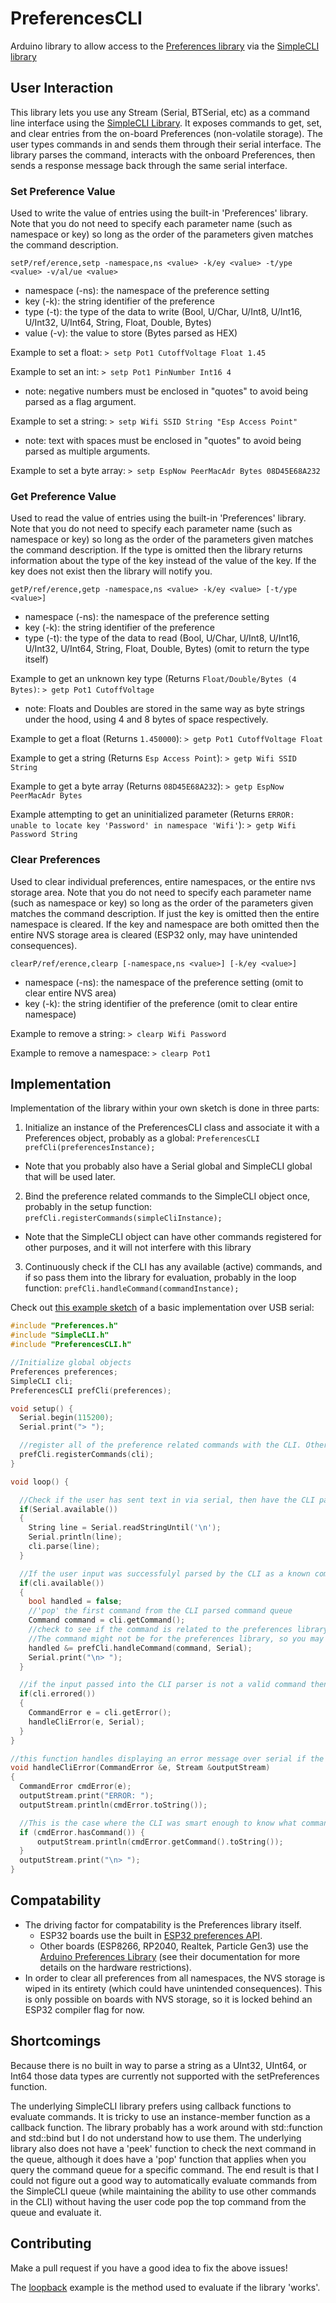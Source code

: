 # PreferencesCLI

Arduino library to allow access to the [Preferences library](https://github.com/vshymanskyy/Preferences) via the [SimpleCLI library](https://github.com/SpacehuhnTech/SimpleCLI)

## User Interaction

This library lets you use any Stream (Serial, BTSerial, etc) as a command line interface using the [SimpleCLI Library](https://github.com/SpacehuhnTech/SimpleCLI). 
It exposes commands to get, set, and clear entries from the on-board Preferences (non-volatile storage). 
The user types commands in and sends them through their serial interface. 
The library parses the command, interacts with the onboard Preferences, then sends a response message back through the same serial interface.

### Set Preference Value

Used to write the value of entries using the built-in 'Preferences' library. 
Note that you do not need to specify each parameter name (such as namespace or key) so long as the order of the parameters given matches the command description.

`setP/ref/erence,setp -namespace,ns <value> -k/ey <value> -t/ype <value> -v/al/ue <value>`
- namespace (-ns): the namespace of the preference setting
- key (-k): the string identifier of the preference
- type (-t): the type of the data to write (Bool, U/Char, U/Int8, U/Int16, U/Int32, U/Int64, String, Float, Double, Bytes)
- value (-v): the value to store (Bytes parsed as HEX)

Example to set a float: `> setp Pot1 CutoffVoltage Float 1.45`

Example to set an int: `> setp Pot1 PinNumber Int16 4` 
- note: negative numbers must be enclosed in "quotes" to avoid being parsed as a flag argument.

Example to set a string: `> setp Wifi SSID String "Esp Access Point"`
- note: text with spaces must be enclosed in "quotes" to avoid being parsed as multiple arguments.

Example to set a byte array: `> setp EspNow PeerMacAdr Bytes 08D45E68A232`

### Get Preference Value

Used to read the value of entries using the built-in 'Preferences' library.
Note that you do not need to specify each parameter name (such as namespace or key) so long as the order of the parameters given matches the command description.
If the type is omitted then the library returns information about the type of the key instead of the value of the key.
If the key does not exist then the library will notify you.

`getP/ref/erence,getp -namespace,ns <value> -k/ey <value> [-t/ype <value>]`
- namespace (-ns): the namespace of the preference setting
- key (-k): the string identifier of the preference
- type (-t): the type of the data to read (Bool, U/Char, U/Int8, U/Int16, U/Int32, U/Int64, String, Float, Double, Bytes) (omit to return the type itself)

Example to get an unknown key type (Returns `Float/Double/Bytes (4 Bytes)`: `> getp Pot1 CutoffVoltage`
- note: Floats and Doubles are stored in the same way as byte strings under the hood, using 4 and 8 bytes of space respectively.

Example to get a float (Returns `1.450000`): `> getp Pot1 CutoffVoltage Float`

Example to get a string (Returns `Esp Access Point`): `> getp Wifi SSID String`

Example to get a byte array (Returns `08D45E68A232`): `> getp EspNow PeerMacAdr Bytes`

Example attempting to get an uninitialized parameter (Returns `ERROR: unable to locate key 'Password' in namespace 'Wifi'`): `> getp Wifi Password String`

### Clear Preferences

Used to clear individual preferences, entire namespaces, or the entire nvs storage area.
Note that you do not need to specify each parameter name (such as namespace or key) so long as the order of the parameters given matches the command description.
If just the key is omitted then the entire namespace is cleared.
If the key and namespace are both omitted then the entire NVS storage area is cleared (ESP32 only, may have unintended consequences).

`clearP/ref/erence,clearp [-namespace,ns <value>] [-k/ey <value>]`
- namespace (-ns): the namespace of the preference setting (omit to clear entire NVS area)
- key (-k): the string identifier of the preference (omit to clear entire namespace)

Example to remove a string: `> clearp Wifi Password`

Example to remove a namespace: `> clearp Pot1`

## Implementation

Implementation of the library within your own sketch is done in three parts:
1. Initialize an instance of the PreferencesCLI class and associate it with a Preferences object, probably as a global: `PreferencesCLI prefCli(preferencesInstance);`
 - Note that you probably also have a Serial global and SimpleCLI global that will be used later.
2. Bind the preference related commands to the SimpleCLI object once, probably in the setup function: `prefCli.registerCommands(simpleCliInstance);`
 - Note that the SimpleCLI object can have other commands registered for other purposes, and it will not interfere with this library
3. Continuously check if the CLI has any available (active) commands, and if so pass them into the library for evaluation, probably in the loop function: `prefCli.handleCommand(commandInstance);`

Check out [this example sketch](examples/usbSerialCLI) of a basic implementation over USB serial:
```c++
#include "Preferences.h"
#include "SimpleCLI.h"
#include "PreferencesCLI.h"

//Initialize global objects
Preferences preferences;
SimpleCLI cli;
PreferencesCLI prefCli(preferences);

void setup() {
  Serial.begin(115200);
  Serial.print("> ");

  //register all of the preference related commands with the CLI. Other commands could be registered for other reasons too.
  prefCli.registerCommands(cli);
}

void loop() {

  //Check if the user has sent text in via serial, then have the CLI parse it as a command
  if(Serial.available())
  {
    String line = Serial.readStringUntil('\n');
    Serial.println(line);
    cli.parse(line);
  }

  //If the user input was successfulyl parsed by the CLI as a known command then it will be available in the CLI's queue
  if(cli.available())
  {
    bool handled = false;
    //'pop' the first command from the CLI parsed command queue
    Command command = cli.getCommand();
    //check to see if the command is related to the preferences library and handle it if it is.
    //The command might not be for the preferences library, so you may need to go 'ask' other parts of your code if they can handle this command.
    handled &= prefCli.handleCommand(command, Serial);
    Serial.print("\n> ");
  }

  //if the input passed into the CLI parser is not a valid command then it can be popped off the error queue
  if(cli.errored())
  {
    CommandError e = cli.getError();
    handleCliError(e, Serial);
  }
}

//this function handles displaying an error message over serial if the text sent does not parse as a known, valid command
void handleCliError(CommandError &e, Stream &outputStream)
{
  CommandError cmdError(e);
  outputStream.print("ERROR: ");
  outputStream.println(cmdError.toString());

  //This is the case where the CLI was smart enough to know what command was requested, but the parameters sent with the command don't make sense for that command
  if (cmdError.hasCommand()) {
      outputStream.println(cmdError.getCommand().toString());
  }
  outputStream.print("\n> ");
}
```

## Compatability

- The driving factor for compatability is the Preferences library itself.
  - ESP32 boards use the built in [ESP32 preferences API](https://docs.espressif.com/projects/arduino-esp32/en/latest/api/preferences.html).
  - Other boards (ESP8266, RP2040, Realtek, Particle Gen3) use the [Arduino Preferences Library](https://github.com/vshymanskyy/Preferences) (see their documentation for more details on the hardware restrictions).
- In order to clear all preferences from all namespaces, the NVS storage is wiped in its entirety (which could have unintended consequences). This is only possible on boards with NVS storage, so it is locked behind an ESP32 compiler flag for now.

## Shortcomings

Because there is no built in way to parse a string as a UInt32, UInt64, or Int64 those data types are currently not supported with the setPreferences function.

The underlying SimpleCLI library prefers using callback functions to evaluate commands.
It is tricky to use an instance-member function as a callback function. 
The <functional> library probably has a work around with std::function and std::bind but I do not understand how to use them.
The underlying library also does not have a 'peek' function to check the next command in the queue, 
	although it does have a 'pop' function that applies when you query the command queue for a specific command.
The end result is that I could not figure out a good way to automatically evaluate commands from the SimpleCLI queue 
	(while maintaining the ability to use other commands in the CLI)
	without having the user code pop the top command from the queue and evaluate it.

## Contributing

Make a pull request if you have a good idea to fix the above issues!

The [loopback](examples/loopback) example is the method used to evaluate if the library 'works'.